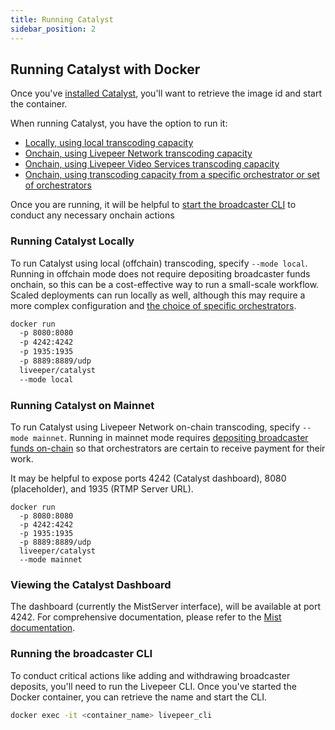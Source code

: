 ```yaml
---
title: Running Catalyst
sidebar_position: 2
---
```


## Running Catalyst with Docker
Once you've [installed Catalyst](/broadcasters/getting-started/install), you'll want to retrieve the image id and start the container. 

When running Catalyst, you have the option to run it:
- [Locally, using local transcoding capacity](#running-Catalyst-locally)
- [Onchain, using Livepeer Network transcoding capacity](#running-Catalyst-on-mainnet)
- [Onchain, using Livepeer Video Services transcoding capacity](#running-Catalyst-with-livepeercom)
- [Onchain, using transcoding capacity from a specific orchestrator or set of orchestrators](/broadcasters/how-to-guides/choose-orchestrator)

Once you are running, it will be helpful to [start the broadcaster CLI](#running-the-broadcaster-cli) to conduct any necessary onchain actions

### Running Catalyst Locally

To run Catalyst using local (offchain) transcoding, specify `--mode local`. Running in offchain mode does not require depositing broadcaster funds onchain, so this can be a cost-effective way to run a small-scale workflow. Scaled deployments can run locally as well, although this may require a more complex configuration and [the choice of specific orchestrators](/broadcasters/how-to-guides/choose-orchestrator).

```bash
docker run
  -p 8080:8080
  -p 4242:4242
  -p 1935:1935
  -p 8889:8889/udp
  liveeper/catalyst
  --mode local
```

### Running Catalyst on Mainnet

To run Catalyst using Livepeer Network on-chain transcoding, specify `--mode mainnet`. Running in mainnet mode requires [depositing broadcaster funds on-chain](/broadcasters/getting-started/deposit-broadcasting-funds.md) so that orchestrators are certain to receive payment for their work.

It may be helpful to expose ports 4242 (Catalyst dashboard), 8080 (placeholder), and 1935 (RTMP Server URL).

```
docker run
  -p 8080:8080
  -p 4242:4242
  -p 1935:1935
  -p 8889:8889/udp
  liveeper/catalyst
  --mode mainnet
```

### Viewing the Catalyst Dashboard

The dashboard (currently the MistServer interface), will be available at port 4242. For comprehensive documentation, please refer to the [Mist documentation](https://mistserver.org/documentation).

### Running the broadcaster CLI 

To conduct critical actions like adding and withdrawing broadcaster deposits, you'll need to run the Livepeer CLI. Once you've started the Docker container, you can retrieve the name and start the CLI.

```bash
docker exec -it <container_name> livepeer_cli
```
